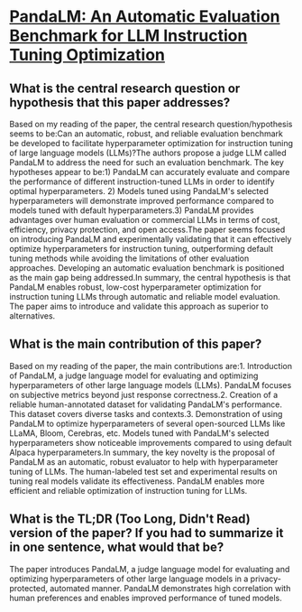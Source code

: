# [PandaLM: An Automatic Evaluation Benchmark for LLM Instruction Tuning   Optimization](https://arxiv.org/abs/2306.05087)

## What is the central research question or hypothesis that this paper addresses?

Based on my reading of the paper, the central research question/hypothesis seems to be:Can an automatic, robust, and reliable evaluation benchmark be developed to facilitate hyperparameter optimization for instruction tuning of large language models (LLMs)?The authors propose a judge LLM called PandaLM to address the need for such an evaluation benchmark. The key hypotheses appear to be:1) PandaLM can accurately evaluate and compare the performance of different instruction-tuned LLMs in order to identify optimal hyperparameters. 2) Models tuned using PandaLM's selected hyperparameters will demonstrate improved performance compared to models tuned with default hyperparameters.3) PandaLM provides advantages over human evaluation or commercial LLMs in terms of cost, efficiency, privacy protection, and open access.The paper seems focused on introducing PandaLM and experimentally validating that it can effectively optimize hyperparameters for instruction tuning, outperforming default tuning methods while avoiding the limitations of other evaluation approaches. Developing an automatic evaluation benchmark is positioned as the main gap being addressed.In summary, the central hypothesis is that PandaLM enables robust, low-cost hyperparameter optimization for instruction tuning LLMs through automatic and reliable model evaluation. The paper aims to introduce and validate this approach as superior to alternatives.


## What is the main contribution of this paper?

Based on my reading of the paper, the main contributions are:1. Introduction of PandaLM, a judge language model for evaluating and optimizing hyperparameters of other large language models (LLMs). PandaLM focuses on subjective metrics beyond just response correctness.2. Creation of a reliable human-annotated dataset for validating PandaLM's performance. This dataset covers diverse tasks and contexts.3. Demonstration of using PandaLM to optimize hyperparameters of several open-sourced LLMs like LLaMA, Bloom, Cerebras, etc. Models tuned with PandaLM's selected hyperparameters show noticeable improvements compared to using default Alpaca hyperparameters.In summary, the key novelty is the proposal of PandaLM as an automatic, robust evaluator to help with hyperparameter tuning of LLMs. The human-labeled test set and experimental results on tuning real models validate its effectiveness. PandaLM enables more efficient and reliable optimization of instruction tuning for LLMs.


## What is the TL;DR (Too Long, Didn't Read) version of the paper? If you had to summarize it in one sentence, what would that be?

The paper introduces PandaLM, a judge language model for evaluating and optimizing hyperparameters of other large language models in a privacy-protected, automated manner. PandaLM demonstrates high correlation with human preferences and enables improved performance of tuned models.
